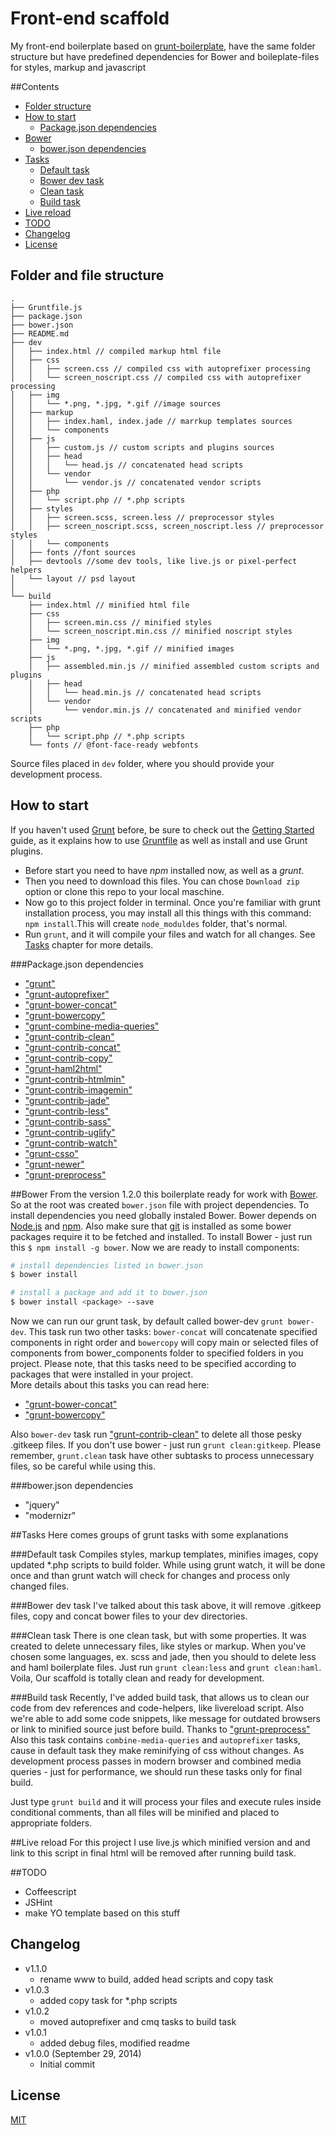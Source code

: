 # Front-end scaffold

My front-end boilerplate based on [grunt-boilerplate](https://github.com/orlovmax/grunt-boilerplate), have the same folder structure but have predefined dependencies for Bower and boileplate-files for styles, markup and javascript

##Contents
* [Folder structure](#folder-and-file-structure)
* [How to start](#how-to-start)
    - [Package.json dependencies](#packagejson-dependencies)
* [Bower](#Bower)
    - [bower.json dependencies](#bowerjson-dependencies)
* [Tasks](#Tasks)
    - [Default task](#default-task)
    - [Bower dev task](#bower-dev-task)
    - [Clean task](#clean-task)
    - [Build task](#build-task)
* [Live reload](#live-reload)
* [TODO](#todo)
* [Changelog](#changelog)
* [License](#license)

## Folder and file structure

```
.
├── Gruntfile.js
├── package.json
├── bower.json
├── README.md
├── dev
│   ├── index.html // compiled markup html file
│   ├── css
│   │   ├── screen.css // compiled css with autoprefixer processing
│   │   └── screen_noscript.css // compiled css with autoprefixer processing
│   ├── img
│   │   └── *.png, *.jpg, *.gif //image sources
│   ├── markup
│   │   ├── index.haml, index.jade // marrkup templates sources
│   │   └── components
│   ├── js
│   │   ├── custom.js // custom scripts and plugins sources
│   │   ├── head
│   │   │   └── head.js // concatenated head scripts
│   │   └── vendor
│   │       └── vendor.js // concatenated vendor scripts
│   ├── php
│   │   └── script.php // *.php scripts
│   ├── styles
│   │   ├── screen.scss, screen.less // preprocessor styles
│   │   ├── screen_noscript.scss, screen_noscript.less // preprocessor styles
│   │   └── components
│   ├── fonts //font sources
│   ├── devtools //some dev tools, like live.js or pixel-perfect helpers
│   └── layout // psd layout
│
└── build
    ├── index.html // minified html file
    ├── css
    │   ├── screen.min.css // minified styles
    │   └── screen_noscript.min.css // minified noscript styles
    ├── img
    │   └── *.png, *.jpg, *.gif // minified images
    ├── js
    │   ├── assembled.min.js // minified assembled custom scripts and plugins
    │   ├── head
    │   │   └── head.min.js // concatenated head scripts
    │   └── vendor
    │       └── vendor.min.js // concatenated and minified vendor scripts
    ├── php
    │   └── script.php // *.php scripts
    └── fonts // @font-face-ready webfonts

```        
Source files  placed in `dev` folder, where you should provide your development process.

## How to start
If you haven't used [Grunt](http://gruntjs.com/) before, be sure to check out the [Getting Started](http://gruntjs.com/getting-started) guide, as it explains how to use [Gruntfile](http://gruntjs.com/sample-gruntfile) as well as install and use Grunt plugins.

* Before start you need to have _npm_ installed now, as well as a _grunt_.
* Then you need to download this files. You can chose `Download zip` option or clone this repo to your local maschine.
* Now go to this project folder in terminal. Once you're familiar with grunt installation process, you may install all this things with this command: `npm install`.This will create `node_moduldes` folder, that's normal.
* Run `grunt`, and it will compile your files and watch for all changes. See [Tasks](#Tasks) chapter for more details.

###Package.json dependencies 
* ["grunt"](https://github.com/gruntjs)
* ["grunt-autoprefixer"](https://github.com/nDmitry/grunt-autoprefixer)
* ["grunt-bower-concat"](https://github.com/sapegin/grunt-bower-concat)
* ["grunt-bowercopy"](https://github.com/timmywil/grunt-bowercopy)
* ["grunt-combine-media-queries"](https://github.com/buildingblocks/grunt-combine-media-queries)
* ["grunt-contrib-clean"](https://github.com/gruntjs/grunt-contrib-clean)
* ["grunt-contrib-concat"](https://github.com/gruntjs/grunt-contrib-concat)
* ["grunt-contrib-copy"](https://github.com/gruntjs/grunt-contrib-copy)
* ["grunt-haml2html"](https://github.com/jhchen/grunt-haml2html)
* ["grunt-contrib-htmlmin"](https://github.com/gruntjs/grunt-contrib-htmlmin)
* ["grunt-contrib-imagemin"](https://github.com/gruntjs/grunt-contrib-imagemin)
* ["grunt-contrib-jade"](https://github.com/gruntjs/grunt-contrib-jade)
* ["grunt-contrib-less"](https://github.com/gruntjs/grunt-contrib-less)
* ["grunt-contrib-sass"](https://github.com/gruntjs/grunt-contrib-sass)
* ["grunt-contrib-uglify"](https://github.com/gruntjs/grunt-contrib-uglify)
* ["grunt-contrib-watch"](https://github.com/gruntjs/grunt-contrib-watch)
* ["grunt-csso"](https://github.com/t32k/grunt-csso)
* ["grunt-newer"](https://github.com/tschaub/grunt-newer)
* ["grunt-preprocess"](https://github.com/jsoverson/grunt-preprocess#getting-started)

##Bower
From the version 1.2.0 this boilerplate ready for work with [Bower](https://github.com/bower/bower). So at the root was created `bower.json` file with project dependencies. To install dependencies you need globally instaled Bower. 
Bower depends on [Node.js](http://nodejs.org/) and [npm](http://npmjs.org/). Also make sure that [git](http://git-scm.com/) is installed as some bower
packages require it to be fetched and installed. To install Bower - just run this `$ npm install -g bower`.
Now we are ready to install components:
```sh
# install dependencies listed in bower.json
$ bower install

# install a package and add it to bower.json
$ bower install <package> --save
```

Now we can run our grunt task, by default called bower-dev `grunt bower-dev`.
This task run two other tasks: `bower-concat` will concatenate specified components in right order and `bowercopy` will copy main or selected files of components from bower_components folder to specified folders in you project.
Please note, that this tasks need to be specified according to packages that were installed in your project.   
More details about this tasks you can read here:
* ["grunt-bower-concat"](https://github.com/sapegin/grunt-bower-concat)
* ["grunt-bowercopy"](https://github.com/timmywil/grunt-bowercopy)

Also `bower-dev` task run ["grunt-contrib-clean"](https://github.com/gruntjs/grunt-contrib-clean) to delete all those pesky .gitkeep files. If you don't use bower - just run `grunt clean:gitkeep`. Please remember, `grunt.clean` task have other subtasks to process unnecessary files, so be careful while using this.

###bower.json dependencies 
* "jquery"
* "modernizr"

##Tasks
Here comes groups of grunt tasks with some explanations

###Default task
Compiles styles, markup templates, minifies images, copy updated *.php scripts to build folder. While using grunt watch, it will be done once and than grunt watch will check for changes and process only changed files.

###Bower dev task
I've talked about this task above, it will remove .gitkeep files, copy and concat bower files to your dev directories.

###Clean task
There is one clean task, but with some properties. It was created to delete unnecessary files, like styles or markup. When you've chosen some languages, ex. scss and jade, then you should to delete less and haml boilerplate files. Just run `grunt clean:less` and `grunt clean:haml`. Voila, Our scaffold is totally clean and ready for development.

###Build task
Recently, I've added build task, that allows us to clean our code from dev references and code-helpers, like livereload script. Also we're able to add some code snippets, like message for outdated browsers or link to minified source just before build. Thanks to ["grunt-preprocess"](https://github.com/jsoverson/grunt-preprocess#getting-started)
Also this task contains `combine-media-queries` and `autoprefixer` tasks, cause in default task they make reminifying of css without changes. As development process passes in modern browser and combined media queries - just for performance, we should run these tasks only for final build.

Just type `grunt build` and it will process your files and execute rules inside conditional comments, than all files will be minified and placed to appropriate folders.

##Live reload 
For this project I use live.js which minified version and  and link to this script in final html will be removed after running build task.

##TODO
* Coffeescript
* JSHint
* make YO template based on this stuff

## Changelog
* v1.1.0
    - rename www to build, added head scripts and copy task
* v1.0.3
    - added copy task for *.php scripts
* v1.0.2
    - moved autoprefixer and cmq tasks to build task
* v1.0.1
    -  added debug files, modified readme
* v1.0.0 (September 29, 2014)
    - Initial commit

## License
[MIT](http://opensource.org/licenses/MIT)